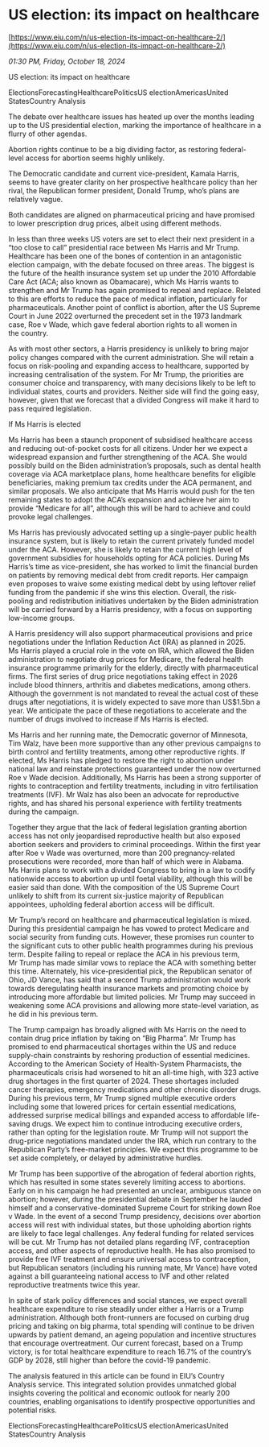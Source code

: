 # US election: its impact on healthcare

[https://www.eiu.com/n/us-election-its-impact-on-healthcare-2/](https://www.eiu.com/n/us-election-its-impact-on-healthcare-2/)

*01:30 PM, Friday, October 18, 2024*

US election: its impact on healthcare

ElectionsForecastingHealthcarePoliticsUS electionAmericasUnited StatesCountry Analysis

The debate over healthcare issues has heated up over the months leading up to the US presidential election, marking the importance of healthcare in a flurry of other agendas.

Abortion rights continue to be a big dividing factor, as restoring federal-level access for abortion seems highly unlikely.

The Democratic candidate and current vice-president, Kamala Harris, seems to have greater clarity on her prospective healthcare policy than her rival, the Republican former president, Donald Trump, who’s plans are relatively vague.

Both candidates are aligned on pharmaceutical pricing and have promised to lower prescription drug prices, albeit using different methods.

In less than three weeks US voters are set to elect their next president in a “too close to call” presidential race between Ms Harris and Mr Trump. Healthcare has been one of the bones of contention in an antagonistic election campaign, with the debate focused on three areas. The biggest is the future of the health insurance system set up under the 2010 Affordable Care Act (ACA; also known as Obamacare), which Ms Harris wants to strengthen and Mr Trump has again promised to repeal and replace. Related to this are efforts to reduce the pace of medical inflation, particularly for pharmaceuticals. Another point of conflict is abortion, after the US Supreme Court in June 2022 overturned the precedent set in the 1973 landmark case, Roe v Wade, which gave federal abortion rights to all women in the country.

As with most other sectors, a Harris presidency is unlikely to bring major policy changes compared with the current administration. She will retain a focus on risk-pooling and expanding access to healthcare, supported by increasing centralisation of the system. For Mr Trump, the priorities are consumer choice and transparency, with many decisions likely to be left to individual states, courts and providers. Neither side will find the going easy, however, given that we forecast that a divided Congress will make it hard to pass required legislation.

If Ms Harris is elected

Ms Harris has been a staunch proponent of subsidised healthcare access and reducing out-of-pocket costs for all citizens. Under her we expect a widespread expansion and further strengthening of the ACA. She would possibly build on the Biden administration’s proposals, such as dental health coverage via ACA marketplace plans, home healthcare benefits for eligible beneficiaries, making premium tax credits under the ACA permanent, and similar proposals. We also anticipate that Ms Harris would push for the ten remaining states to adopt the ACA’s expansion and achieve her aim to provide “Medicare for all”, although this will be hard to achieve and could provoke legal challenges.

Ms Harris has previously advocated setting up a single-payer public health insurance system, but is likely to retain the current privately funded model under the ACA. However, she is likely to retain the current high level of government subsidies for households opting for ACA policies. During Ms Harris’s time as vice-president, she has worked to limit the financial burden on patients by removing medical debt from credit reports. Her campaign even proposes to waive some existing medical debt by using leftover relief funding from the pandemic if she wins this election. Overall, the risk-pooling and redistribution initiatives undertaken by the Biden administration will be carried forward by a Harris presidency, with a focus on supporting low-income groups.

A Harris presidency will also support pharmaceutical provisions and price negotiations under the Inflation Reduction Act (IRA) as planned in 2025. Ms Harris played a crucial role in the vote on IRA, which allowed the Biden administration to negotiate drug prices for Medicare, the federal health insurance programme primarily for the elderly, directly with pharmaceutical firms. The first series of drug price negotiations taking effect in 2026 include blood thinners, arthritis and diabetes medications, among others. Although the government is not mandated to reveal the actual cost of these drugs after negotiations, it is widely expected to save more than US$1.5bn a year. We anticipate the pace of these negotiations to accelerate and the number of drugs involved to increase if Ms Harris is elected.

Ms Harris and her running mate, the Democratic governor of Minnesota, Tim Walz, have been more supportive than any other previous campaigns to birth control and fertility treatments, among other reproductive rights. If elected, Ms Harris has pledged to restore the right to abortion under national law and reinstate protections guaranteed under the now overturned Roe v Wade decision. Additionally, Ms Harris has been a strong supporter of rights to contraception and fertility treatments, including in vitro fertilisation treatments (IVF). Mr Walz has also been an advocate for reproductive rights, and has shared his personal experience with fertility treatments during the campaign.

Together they argue that the lack of federal legislation granting abortion access has not only jeopardised reproductive health but also exposed abortion seekers and providers to criminal proceedings. Within the first year after Roe v Wade was overturned, more than 200 pregnancy-related prosecutions were recorded, more than half of which were in Alabama. Ms Harris plans to work with a divided Congress to bring in a law to codify nationwide access to abortion up until foetal viability, although this will be easier said than done. With the composition of the US Supreme Court unlikely to shift from its current six-justice majority of Republican appointees, upholding federal abortion access will be difficult.

Mr Trump’s record on healthcare and pharmaceutical legislation is mixed. During this presidential campaign he has vowed to protect Medicare and social security from funding cuts. However, these promises run counter to the significant cuts to other public health programmes during his previous term. Despite failing to repeal or replace the ACA in his previous term, Mr Trump has made similar vows to replace the ACA with something better this time. Alternately, his vice-presidential pick, the Republican senator of Ohio, JD Vance, has said that a second Trump administration would work towards deregulating health insurance markets and promoting choice by introducing more affordable but limited policies. Mr Trump may succeed in weakening some ACA provisions and allowing more state-level variation, as he did in his previous term.

The Trump campaign has broadly aligned with Ms Harris on the need to contain drug price inflation by taking on “Big Pharma”. Mr Trump has promised to end pharmaceutical shortages within the US and reduce supply-chain constraints by reshoring production of essential medicines. According to the American Society of Health-System Pharmacists, the pharmaceuticals crisis had worsened to hit an all-time high, with 323 active drug shortages in the first quarter of 2024. These shortages included cancer therapies, emergency medications and other chronic disorder drugs. During his previous term, Mr Trump signed multiple executive orders including some that lowered prices for certain essential medications, addressed surprise medical billings and expanded access to affordable life-saving drugs. We expect him to continue introducing executive orders, rather than opting for the legislation route. Mr Trump will not support the drug-price negotiations mandated under the IRA, which run contrary to the Republican Party’s free-market principles. We expect this programme to be set aside completely, or delayed by administrative hurdles.

Mr Trump has been supportive of the abrogation of federal abortion rights, which has resulted in some states severely limiting access to abortions. Early on in his campaign he had presented an unclear, ambiguous stance on abortion; however, during the presidential debate in September he lauded himself and a conservative-dominated Supreme Court for striking down Roe v Wade. In the event of a second Trump presidency, decisions over abortion access will rest with individual states, but those upholding abortion rights are likely to face legal challenges. Any federal funding for related services will be cut. Mr Trump has not detailed plans regarding IVF, contraception access, and other aspects of reproductive health. He has also promised to provide free IVF treatment and ensure universal access to contraception, but Republican senators (including his running mate, Mr Vance) have voted against a bill guaranteeing national access to IVF and other related reproductive treatments twice this year.

In spite of stark policy differences and social stances, we expect overall healthcare expenditure to rise steadily under either a Harris or a Trump administration. Although both front-runners are focused on curbing drug pricing and taking on big pharma, total spending will continue to be driven upwards by patient demand, an ageing population and incentive structures that encourage overtreatment. Our current forecast, based on a Trump victory, is for total healthcare expenditure to reach 16.7% of the country’s GDP by 2028, still higher than before the covid-19 pandemic.

The analysis featured in this article can be found in EIU’s Country Analysis service. This integrated solution provides unmatched global insights covering the political and economic outlook for nearly 200 countries, enabling organisations to identify prospective opportunities and potential risks.

ElectionsForecastingHealthcarePoliticsUS electionAmericasUnited StatesCountry Analysis

